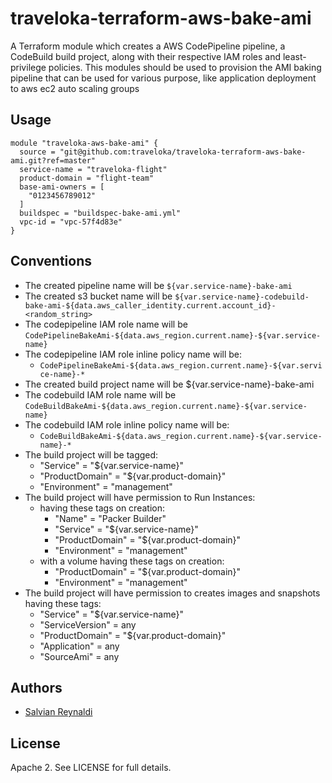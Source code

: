 # traveloka-terraform-aws-bake-ami
A Terraform module which creates a AWS CodePipeline pipeline, a CodeBuild build project, along with their respective IAM roles and least-privilege policies.
This modules should be used to provision the AMI baking pipeline that can be used for various purpose, like application deployment to aws ec2 auto scaling groups


## Usage
```
module "traveloka-aws-bake-ami" {
  source = "git@github.com:traveloka/traveloka-terraform-aws-bake-ami.git?ref=master"
  service-name = "traveloka-flight"
  product-domain = "flight-team"
  base-ami-owners = [
    "0123456789012"
  ]
  buildspec = "buildspec-bake-ami.yml"
  vpc-id = "vpc-57f4d83e"
}
```

## Conventions
 - The created pipeline name will be `${var.service-name}-bake-ami`
 - The created s3 bucket name will be `${var.service-name}-codebuild-bake-ami-${data.aws_caller_identity.current.account_id}-<random_string>`
 - The codepipeline IAM role name will be `CodePipelineBakeAmi-${data.aws_region.current.name}-${var.service-name}`
 - The codepipeline IAM role inline policy name will be:
    - `CodePipelineBakeAmi-${data.aws_region.current.name}-${var.service-name}-*`
 - The created build project name will be ${var.service-name}-bake-ami
 - The codebuild IAM role name will be `CodeBuildBakeAmi-${data.aws_region.current.name}-${var.service-name}`
 - The codebuild IAM role inline policy name will be:
    - `CodeBuildBakeAmi-${data.aws_region.current.name}-${var.service-name}-*`
 - The build project will be tagged:
    - "Service" = "${var.service-name}"
    - "ProductDomain" = "${var.product-domain}"
    - "Environment" = "management"
 - The build project will have permission to Run Instances:
    - having these tags on creation:
      - "Name" = "Packer Builder"
      - "Service" = "${var.service-name}"
      - "ProductDomain" = "${var.product-domain}"
      - "Environment" = "management"
    - with a volume having these tags on creation:
      - "ProductDomain" = "${var.product-domain}"
      - "Environment" = "management"
  - The build project will have permission to creates images and snapshots having these tags:
      - "Service" = "${var.service-name}"
      - "ServiceVersion" = any
      - "ProductDomain" = "${var.product-domain}"
      - "Application" = any
      - "SourceAmi" = any

## Authors

 - [Salvian Reynaldi](https://github.com/salvianreynaldi)


## License

Apache 2. See LICENSE for full details.

